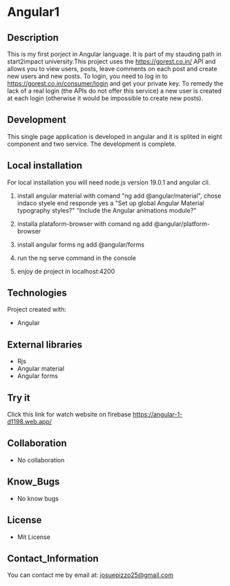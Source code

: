 # Angular1

## Description
This is my first porject in Angular language. It is part of my stauding path in start2impact university.This project uses the https://gorest.co.in/ API and allows you to view users, posts, leave comments on each post and create new users and new posts. To login, you need to log in to https://gorest.co.in/consumer/login and get your private key. To remedy the lack of a real login (the APIs do not offer this service) a new user is created at each login (otherwise it would be impossible to create new posts).

## Development
This single page application is developed in angular and it is splited in eight component and two service. The development is complete. 


## Local installation
For local installation you will need node.js version 19.0.1 and angular  cli.
1. install angular material with comand "ng add @angular/material", 
chose indaco styele end responde yes a
"Set up global Angular Material typography styles?" 
"Include the Angular animations module?"

2. installa plataform-browser with comand ng add @angular/platform-browser
3. install  angular forms ng add @angular/forms
4. run the ng serve command in the console
5. enjoy de project in localhost:4200


## Technologies
Project created with:
* Angular

## External libraries
* Rjs
* Angular material
* Angular forms

## Try it
Click this link for watch website on firebase https://angular-1-d1198.web.app/

## Collaboration
* No collaboration

## Know_Bugs
* No know bugs

## License
* Mit License

## Contact_Information
You can contact me by email at: josuepizzo25@gmail.com
